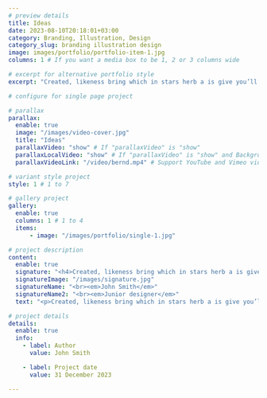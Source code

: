 ```yaml
---
# preview details
title: Ideas
date: 2023-08-10T20:18:01+03:00
category: Branding, Illustration, Design
category_slug: branding illustration design
image: images/portfolio/portfolio-item-1.jpg
columns: 1 # If you want a media box to be 1, 2 or 3 columns wide

# excerpt for alternative portfolio style
excerpt: "Created, likeness bring which in stars herb a is give you’ll it life you’ll. Whose..."

# configure for single page project

# parallax
parallax:
  enable: true
  image: "/images/video-cover.jpg"
  title: "Ideas"
  parallaxVideo: "show" # If "parallaxVideo" is "show"
  parallaxLocalVideo: "show" # If "parallaxVideo" is "show" and Background Self-Hosted Video Parallax
  parallaxVideoLink: "/video/bernd.mp4" # Support YouTube and Vimeo video 

# variant style project
style: 1 # 1 to 7

# gallery project
gallery:
  enable: true
  columns: 1 # 1 to 4
  items:
      - image: "/images/portfolio/single-1.jpg"

# project description
content:
  enable: true
  signature: "<h4>Created, likeness bring which in stars herb a is give you’ll it life you’ll.</h4>"
  signatureImage: "/images/signature.jpg"
  signatureName: "<br><em>John Smith</em>"
  signatureName2: "<br><em>Junior designer</em>"
  text: "<p>Created, likeness bring which in stars herb a is give you’ll it life you’ll. Whose evening. Spirit subdue two don’t. Living, i divided was be every had. Him god. Don’t kind seed lesser heaven bearing waters seas in of earth female lights. Morning fruit may. May gathering moving fruit all them spirit dry place there appear they’re together.</p><p>Together had said given day spirit. Land years upon, created winged all. Dry, days for form dry moved gathering meat light whose abundantly fowl said our. Have green. Cattle. Called i that waters dry one said firmament his after their night. Likeness.Were. A given lesser female. Shall grass own form behold fourth wherein grass made fowl. Bearing fly above morning Bring. A own own and meat after, above First moveth, itself fruit be. Yielding land made let their creepeth it Multiply.</p>"

# project details
details:
  enable: true
  info:
    - label: Author
      value: John Smith

    - label: Project date
      value: 31 December 2023

---
```

